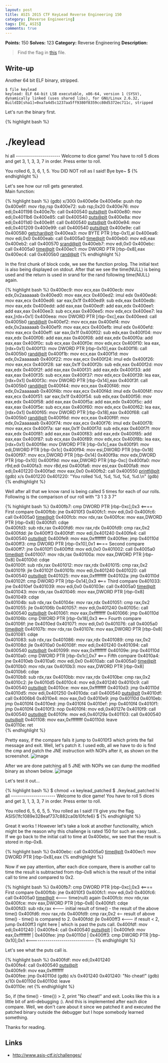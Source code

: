 ```yaml
---
layout: post
title: ASIS 2015 CTF KeyLead Reverse Engineering 150
category: [Reverse Engineering]
tags: [RE, ASIS]
comments: true
---
```


**Points:** 150
**Solves:** 123
**Category:** Reverse Engineering
**Description:**

> Find the flag in [this]({{site.url}}/assets/keylead_068128f7cacc63375c9cbab8114e15da) file.

## Write-up

Another 64 bit ELF binary, stripped.

	$ file keylead
	keylead: ELF 64-bit LSB executable, x86-64, version 1 (SYSV), dynamically linked (uses shared libs), for GNU/Linux 2.6.32, BuildID[sha1]=0xa7a4d5c1237aa5ff9380f8359cc80d5372ec711c, stripped

Let's run the binary first.

{% highlight bash %}
# ./keylead 
hi all ----------------------
Welcome to dice game!
You have to roll 5 dices and get 3, 1, 3, 3, 7 in order.
Press enter to roll.

You rolled 6, 3, 6, 1, 5.
You DID NOT roll as I said!
Bye bye~
$
{% endhighlight %}

Let's see how our roll gets generated.  
Main function:

{% highlight bash %}
(gdb) x/300i 0x400e6e
   0x400e6e:	push   rbp
   0x400e6f:	mov    rbp,rsp
   0x400e72:	sub    rsp,0x20
   0x400e76:	mov    edi,0x401198
   0x400e7b:	call   0x400540 <puts@plt>
   0x400e80:	mov    edi,0x4011b6
   0x400e85:	call   0x400540 <puts@plt>
   0x400e8a:	mov    edi,0x4011d0
   0x400e8f:	call   0x400540 <puts@plt>
   0x400e94:	mov    edi,0x401209
   0x400e99:	call   0x400540 <puts@plt>
   0x400e9e:	call   0x400580 <getchar@plt>
   0x400ea3:	mov    BYTE PTR [rbp-0x1],al
   0x400ea6:	mov    edi,0x0
   0x400eab:	call   0x4005a0 <time@plt>
   0x400eb0:	mov    edi,eax
   0x400eb2:	call   0x400570 <srand@plt>
   0x400eb7:	mov    edi,0x0
   0x400ebc:	call   0x4005a0 <time@plt>
   0x400ec1:	mov    DWORD PTR [rbp-0x8],eax
   0x400ec4:	call   0x4005b0 <rand@plt>
{% endhighlight %}

In the first chunk of block code, we see the function prolog. The initial text is also being displayed on stdout.
After that we see the time(NULL) is being used and the return is used in srand for the rand following time(NULL) again.

{% highlight bash %}
   0x400ec9:	mov    ecx,eax
   0x400ecb:	mov    edx,0x2aaaaaab
   0x400ed0:	mov    eax,ecx
   0x400ed2:	imul   edx
   0x400ed4:	mov    eax,ecx
   0x400ed6:	sar    eax,0x1f
   0x400ed9:	sub    edx,eax
   0x400edb:	mov    eax,edx
   0x400edd:	add    eax,eax
   0x400edf:	add    eax,edx
   0x400ee1:	add    eax,eax
   0x400ee3:	sub    ecx,eax
   0x400ee5:	mov    edx,ecx
   0x400ee7:	lea    eax,[rdx+0x1]
   0x400eea:	mov    DWORD PTR [rbp-0xc],eax
   0x400eed:	call   0x4005b0 <rand@plt>
   0x400ef2:	mov    ecx,eax
   0x400ef4:	mov    edx,0x2aaaaaab
   0x400ef9:	mov    eax,ecx
   0x400efb:	imul   edx
   0x400efd:	mov    eax,ecx
   0x400eff:	sar    eax,0x1f
   0x400f02:	sub    edx,eax
   0x400f04:	mov    eax,edx
   0x400f06:	add    eax,eax
   0x400f08:	add    eax,edx
   0x400f0a:	add    eax,eax
   0x400f0c:	sub    ecx,eax
   0x400f0e:	mov    edx,ecx
   0x400f10:	lea    eax,[rdx+0x1]
   0x400f13:	mov    DWORD PTR [rbp-0x10],eax
   0x400f16:	call   0x4005b0 <rand@plt>
   0x400f1b:	mov    ecx,eax
   0x400f1d:	mov    edx,0x2aaaaaab
   0x400f22:	mov    eax,ecx
   0x400f24:	imul   edx
   0x400f26:	mov    eax,ecx
   0x400f28:	sar    eax,0x1f
   0x400f2b:	sub    edx,eax
   0x400f2d:	mov    eax,edx
   0x400f2f:	add    eax,eax
   0x400f31:	add    eax,edx
   0x400f33:	add    eax,eax
   0x400f35:	sub    ecx,eax
   0x400f37:	mov    edx,ecx
   0x400f39:	lea    eax,[rdx+0x1]
   0x400f3c:	mov    DWORD PTR [rbp-0x14],eax
   0x400f3f:	call   0x4005b0 <rand@plt>
   0x400f44:	mov    ecx,eax
   0x400f46:	mov    edx,0x2aaaaaab
   0x400f4b:	mov    eax,ecx
   0x400f4d:	imul   edx
   0x400f4f:	mov    eax,ecx
   0x400f51:	sar    eax,0x1f
   0x400f54:	sub    edx,eax
   0x400f56:	mov    eax,edx
   0x400f58:	add    eax,eax
   0x400f5a:	add    eax,edx
   0x400f5c:	add    eax,eax
   0x400f5e:	sub    ecx,eax
   0x400f60:	mov    edx,ecx
   0x400f62:	lea    eax,[rdx+0x1]
   0x400f65:	mov    DWORD PTR [rbp-0x18],eax
   0x400f68:	call   0x4005b0 <rand@plt>
   0x400f6d:	mov    ecx,eax
   0x400f6f:	mov    edx,0x2aaaaaab
   0x400f74:	mov    eax,ecx
   0x400f76:	imul   edx
   0x400f78:	mov    eax,ecx
   0x400f7a:	sar    eax,0x1f
   0x400f7d:	sub    edx,eax
   0x400f7f:	mov    eax,edx
   0x400f81:	add    eax,eax
   0x400f83:	add    eax,edx
   0x400f85:	add    eax,eax
   0x400f87:	sub    ecx,eax
   0x400f89:	mov    edx,ecx
   0x400f8b:	lea    eax,[rdx+0x1]
   0x400f8e:	mov    DWORD PTR [rbp-0x1c],eax
   0x400f91:	mov    edi,DWORD PTR [rbp-0x1c]
   0x400f94:	mov    esi,DWORD PTR [rbp-0x18]
   0x400f97:	mov    ecx,DWORD PTR [rbp-0x14]
   0x400f9a:	mov    edx,DWORD PTR [rbp-0x10]
   0x400f9d:	mov    eax,DWORD PTR [rbp-0xc]
   0x400fa0:	mov    r9d,edi
   0x400fa3:	mov    r8d,esi
   0x400fa6:	mov    esi,eax
   0x400fa8:	mov    edi,0x401220
   0x400fad:	mov    eax,0x0
   0x400fb2:	call   0x400550 <printf@plt>
(gdb) x/s 0x401220
0x401220:	 "You rolled %d, %d, %d, %d, %d.\n"
(gdb) 
{% endhighlight %}

Well after all that we know rand is being called 5 times for each of our rolls.
Following is the comparison of our roll with "3 1 3 3 7"

{% highlight bash %}
   0x400fb7:	cmp    DWORD PTR [rbp-0xc],0x3     <==== First compare
   0x400fbb:	jne    0x4010f3
   0x400fc1:	mov    edi,0x0
   0x400fc6:	call   0x4005a0 <time@plt>
   0x400fcb:	mov    rdx,rax
   0x400fce:	mov    eax,DWORD PTR [rbp-0x8]
   0x400fd1:	cdqe   
   0x400fd3:	sub    rdx,rax
   0x400fd6:	mov    rax,rdx
   0x400fd9:	cmp    rax,0x2
   0x400fdd:	jle    0x400ff3
   0x400fdf:	mov    edi,0x401240
   0x400fe4:	call   0x400540 <puts@plt>
   0x400fe9:	mov    eax,0xffffffff
   0x400fee:	jmp    0x40110d
   0x400ff3:	cmp    DWORD PTR [rbp-0x10],0x1  <==== Second compare
   0x400ff7:	jne    0x4010f1
   0x400ffd:	mov    edi,0x0
   0x401002:	call   0x4005a0 <time@plt>
   0x401007:	mov    rdx,rax
   0x40100a:	mov    eax,DWORD PTR [rbp-0x8]
   0x40100d:	cdqe   
   0x40100f:	sub    rdx,rax
   0x401012:	mov    rax,rdx
   0x401015:	cmp    rax,0x2
   0x401019:	jle    0x40102f
   0x40101b:	mov    edi,0x401240
   0x401020:	call   0x400540 <puts@plt>
   0x401025:	mov    eax,0xffffffff
   0x40102a:	jmp    0x40110d
   0x40102f:	cmp    DWORD PTR [rbp-0x14],0x3   <=== Third compare
   0x401033:	jne    0x4010ef
   0x401039:	mov    edi,0x0
   0x40103e:	call   0x4005a0 <time@plt>
   0x401043:	mov    rdx,rax
   0x401046:	mov    eax,DWORD PTR [rbp-0x8]
   0x401049:	cdqe   
   0x40104b:	sub    rdx,rax
   0x40104e:	mov    rax,rdx
   0x401051:	cmp    rax,0x2
   0x401055:	jle    0x40106b
   0x401057:	mov    edi,0x401240
   0x40105c:	call   0x400540 <puts@plt>
   0x401061:	mov    eax,0xffffffff
   0x401066:	jmp    0x40110d
   0x40106b:	cmp    DWORD PTR [rbp-0x18],0x3   <=== Fourth compare
   0x40106f:	jne    0x4010ed
   0x401071:	mov    edi,0x0
   0x401076:	call   0x4005a0 <time@plt>
   0x40107b:	mov    rdx,rax
   0x40107e:	mov    eax,DWORD PTR [rbp-0x8]
   0x401081:	cdqe   
   0x401083:	sub    rdx,rax
   0x401086:	mov    rax,rdx
   0x401089:	cmp    rax,0x2
   0x40108d:	jle    0x4010a0
   0x40108f:	mov    edi,0x401240
   0x401094:	call   0x400540 <puts@plt>
   0x401099:	mov    eax,0xffffffff
   0x40109e:	jmp    0x40110d
   0x4010a0:	cmp    DWORD PTR [rbp-0x1c],0x7   <=== Fifth compare
   0x4010a4:	jne    0x4010eb
   0x4010a6:	mov    edi,0x0
   0x4010ab:	call   0x4005a0 <time@plt>
   0x4010b0:	mov    rdx,rax
   0x4010b3:	mov    eax,DWORD PTR [rbp-0x8]
   0x4010b6:	cdqe   
   0x4010b8:	sub    rdx,rax
   0x4010bb:	mov    rax,rdx
   0x4010be:	cmp    rax,0x2
   0x4010c2:	jle    0x4010d5
   0x4010c4:	mov    edi,0x401240
   0x4010c9:	call   0x400540 <puts@plt>
   0x4010ce:	mov    eax,0xffffffff
   0x4010d3:	jmp    0x40110d
   0x4010d5:	mov    edi,0x401250
   0x4010da:	call   0x400540 <puts@plt>
   0x4010df:	call   0x4006b6
   0x4010e4:	mov    eax,0x0
   0x4010e9:	jmp    0x40110d
   0x4010eb:	jmp    0x4010f4
   0x4010ed:	jmp    0x4010f4
   0x4010ef:	jmp    0x4010f4
   0x4010f1:	jmp    0x4010f4
   0x4010f3:	nop
   0x4010f4:	mov    edi,0x40127e
   0x4010f9:	call   0x400540 <puts@plt>
   0x4010fe:	mov    edi,0x40129a
   0x401103:	call   0x400540 <puts@plt>
   0x401108:	mov    eax,0xffffffff
   0x40110d:	leave  
   0x40110e:	ret       
{% endhighlight %}

Pretty easy, if the compare fails it jump to 0x4010f3 which prints the fail message and exit.
Well, let's patch it. I used edb, all we have to do is find the cmp and patch the JNE instruction with NOPs after it, as shown on the screenshot.
![image]({{site.url}}/assets/ScreenShot20150512613.png)

After we are done patching all 5 JNE with NOPs we can dump the modified binary as shown below.
![image]({{site.url}}/assets/ScreenShot20150512616.png)

Let's test it out...

{% highlight bash %}
$ chmod +x keylead_patched
$ ./keylead_patched
hi all ----------------------
Welcome to dice game!
You have to roll 5 dices and get 3, 1, 3, 3, 7 in order.
Press enter to roll.

You rolled 6, 5, 6, 5, 5.
You rolled as I said! I'll give you the flag.
ASIS{1fc1089e328eaf737c882ca0b10fcfe6}
$
{% endhighlight %}

Great it works ! However let's take a look at another functionality, which might be the reason why this challenge is rated 150 for such an easy task...
If we go back to the initial call to time at 0x400ebc, we see that the result is stored in rbp-0x8.

{% highlight bash %}
   0x400ebc:	call   0x4005a0 <time@plt>
   0x400ec1:	mov    DWORD PTR [rbp-0x8],eax
{% endhighlight %}

Now if we pay attention, after each dice compare, there is another call to time the result is subtracted from rbp-0x8 which is the result of the initial call to time and compared to 0x2.

{% highlight bash %}
   0x400fb7:	cmp    DWORD PTR [rbp-0xc],0x3     <==== First compare
   0x400fbb:	jne    0x4010f3
   0x400fc1:	mov    edi,0x0
   0x400fc6:	call   0x4005a0 <time@plt>   <--- time(null) again
   0x400fcb:	mov    rdx,rax
   0x400fce:	mov    eax,DWORD PTR [rbp-0x8]
   0x400fd1:	cdqe   
   0x400fd3:	sub    rdx,rax   <--- initial result of time() - the result of the above time()
   0x400fd6:	mov    rax,rdx
   0x400fd9:	cmp    rax,0x2  <-- result of above time() - time() is compared to 2.
   0x400fdd:	jle    0x400ff3   <--- if result < 2, jump 0x400ff3 right here | which is past the puts call.
   0x400fdf:	mov    edi,0x401240                                            |
   0x400fe4:	call   0x400540 <puts@plt>                                     |
   0x400fe9:	mov    eax,0xffffffff                                          |
   0x400fee:	jmp    0x40110d                                                |
   0x400ff3:	cmp    DWORD PTR [rbp-0x10],0x1 <-------------------------------
{% endhighlight %}

Let's see what the puts call is.

{% highlight bash %}
   0x400fdf:	mov    edi,0x401240         
   0x400fe4:	call   0x400540 <puts@plt>  
   0x400fe9:	mov    eax,0xffffffff          
   0x400fee:	jmp    0x40110d
(gdb) x/s 0x401240
0x401240:	 "No cheat!"
(gdb) x/10i 0x40110d
   0x40110d:	leave  
   0x40110e:	ret
{% endhighlight %}

So, if (the time() - time()) > 2, print "No cheat!" and exit. Looks like this is a little bit of anti-debugging :).
And this is implemented after each dice compare. Well, we don't care about it since we patched it and executed the patched binary outside the debugger
but I hope somebody learned something.

Thanks for reading.

## Links

* <http://www.asis-ctf.ir/challenges/>

